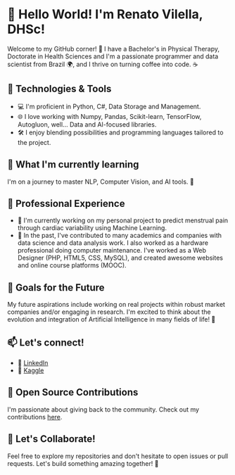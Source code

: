 # 👋 Hello World! I'm Renato Vilella, DHSc!

Welcome to my GitHub corner! 🚀 I have a Bachelor's in Physical Therapy, Doctorate in Health Sciences and I'm a passionate programmer and data scientist from Brazil 🌍, and I thrive on turning coffee into code. ☕️

## 🔧 Technologies & Tools

- 💻 I'm proficient in Python, C#, Data Storage and Management.
- 🌐 I love working with Numpy, Pandas, Scikit-learn, TensorFlow, Autogluon, well... Data and AI-focused libraries.
- 🛠 I enjoy blending possibilities and programming languages tailored to the project.

## 🌱 What I'm currently learning

I'm on a journey to master NLP, Computer Vision, and AI tools. 🚀

## 💼 Professional Experience

- 🔭 I'm currently working on my personal project to predict menstrual pain through cardiac variability using Machine Learning.
- 🌟 In the past, I've contributed to many academics and companies with data science and data analysis work. I also worked as a hardware professional doing computer maintenance. I've worked as a Web Designer (PHP, HTML5, CSS, MySQL), and created awesome websites and online course platforms (MOOC).

## 🚀 Goals for the Future

My future aspirations include working on real projects within robust market companies and/or engaging in research. I'm excited to think about the evolution and integration of Artificial Intelligence in many fields of life! 🌈

## 📫 Let's connect!
- 💼 [LinkedIn](https://www.linkedin.com/in/renato-vilella)
- 💼 [Kaggle](https://www.kaggle.com/renatovilella)

## 🤝 Open Source Contributions

I'm passionate about giving back to the community. Check out my contributions [here](https://github.com/renatovilella).

## 🎉 Let's Collaborate!

Feel free to explore my repositories and don't hesitate to open issues or pull requests. Let's build something amazing together! 🚀

